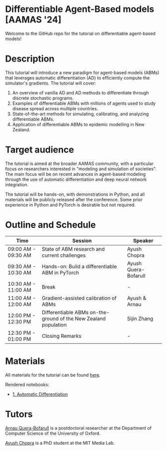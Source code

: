 # Differentiable Agent-Based models <br>[AAMAS '24]

Welcome to the GitHub repo for the tutorial on differentiable agent-based models!

# Description

This tutorial will introduce a new paradigm for agent-based models (ABMs) that leverages automatic differentiation (AD) to efficiently compute the simulator's gradients. The tutorial will cover:

1. An overview of vanilla AD and AD methods to differentiate through discrete stochastic programs.
2. Examples of differentiable ABMs with millions of agents used to study disease spread across multiple countries.
3. State-of-the-art methods for simulating, calibrating, and analyzing differentiable ABMs.
4. Application of differentiable ABMs to epidemic modelling in New Zealand.


# Target audience

The tutorial is aimed at the broader AAMAS community, with a particular focus on researchers interested in "modeling and simulation of societies". The main focus will be on recent advances in agent-based modeling through the use of automatic differentiation and deep neural network integration.

The tutorial will be hands-on, with demonstrations in Python, and all materials will be publicly released after the conference. Some prior experience in Python and PyTorch is desirable but not required.


# Outline and Schedule

| Time | Session | Speaker |
| --- | --- | --- |
| 09:00 AM - 09:30 AM | State of ABM research and current challenges | Ayush Chopra |
| 09:30 AM - 10:30 AM | Hands-on: Build a differentiable ABM in PyTorch | Ayush Quera-Bofarull|
| 10:30 AM - 11:00 AM | Break | - |
| 11:00 AM - 12:00 AM | Gradient-assisted calibration of ABMs | Ayush & Arnau |
| 12:00 PM - 12:30 PM | Differentiable ABMs on-the-ground of the New Zealand population | Sijin Zhang |
| 12:30 PM - 01:00 PM | Closing Remarks | - |

# Materials

All materials for the tutorial can be found [here](https://github.com/arnauqb/diff_abms_tutorial).

Rendered notebooks:

- [1. Automatic Differentiation](./webpage/01-automatic-differentiation)


# Tutors

[Arnau Quera-Bofarull](https://www.arnau.ai) is a postdoctoral researcher at the Department of Computer Science of the University of Oxford.

[Ayush Chopra](https://www.media.mit.edu/people/ayushc/overview/) is a PhD student at the MIT Media Lab.